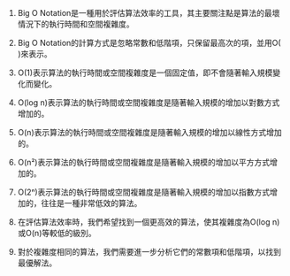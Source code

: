 

1. Big O Notation是一種用於評估算法效率的工具，其主要關注點是算法的最壞情況下的執行時間和空間複雜度。

2. Big O Notation的計算方式是忽略常數和低階項，只保留最高次的項，並用O( )來表示。

3. O(1)表示算法的執行時間或空間複雜度是一個固定值，即不會隨著輸入規模變化而變化。

4. O(log n)表示算法的執行時間或空間複雜度是隨著輸入規模的增加以對數方式增加的。

5. O(n)表示算法的執行時間或空間複雜度是隨著輸入規模的增加以線性方式增加的。

6. O(n²)表示算法的執行時間或空間複雜度是隨著輸入規模的增加以平方方式增加的。

7. O(2ⁿ)表示算法的執行時間或空間複雜度是隨著輸入規模的增加以指數方式增加的，往往是一種非常低效的算法。

8. 在評估算法效率時，我們希望找到一個更高效的算法，使其複雜度為O(log n)或O(n)等較低的級別。

9. 對於複雜度相同的算法，我們需要進一步分析它們的常數項和低階項，以找到最優解法。